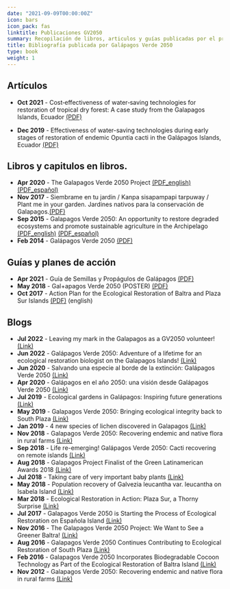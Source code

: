 ```yaml
---
date: "2021-09-09T00:00:00Z"
icon: bars
icon_pack: fas
linktitle: Publicaciones GV2050
summary: Recopilación de libros, articulos y guías publicadas por el proyecto.
title: Bibliografía publicada por Galápagos Verde 2050
type: book
weight: 1
---
```



## Artículos

+ **Oct 2021** - Cost‐effectiveness of water‐saving technologies for restoration of tropical dry forest: A case study from the Galapagos Islands, Ecuador [(PDF)](cost.pdf)

+ **Dec 2019** - Effectiveness of water-saving technologies during early stages of restoration of endemic Opuntia cacti in the Galápagos Islands, Ecuador [(PDF)](SciPaper_Opuntia.pdf)

## Libros y capitulos en libros.

+ **Apr 2020** - The Galapagos Verde 2050 Project [(PDF_english)](GVProject.pdf) [(PDF_español)](GVProyecto.pdf)
+ **Nov 2017** - Siembrame en tu jardin / Kanpa sisapampapi tarpuway / Plant me in your garden. Jardines nativos para la conservación de Galapagos.[(PDF)](SiembraJardin.pdf)
+ **Sep 2015** - Galapagos Verde 2050: An opportunity to restore degraded ecosystems and promote sustainable agriculture in the Archipelago [(PDF_english)](GVReport_Engl.pdf) [(PDF_español)](GVReport_Esp.pdf)
+ **Feb 2014** - Galápagos Verde 2050 [(PDF)](GV2050.pdf)

## Guías y planes de acción

+ **Apr 2021** - Guía de Semillas y Propágulos de Galápagos [(PDF)](GuiaSemillas.pdf)
+ **May 2018** - Gal+apagos Verde 2050 (POSTER) [(PDF)](GV2050_poster.pdf)
+ **Oct 2017** - Action Plan for the Ecological Restoration of Baltra and Plaza Sur Islands [(PDF)](PlanAccion_Baltra) (english)

## Blogs 
+ **Jul 2022** - Leaving my mark in the Galapagos as a GV2050 volunteer! [(Link)](https://www.darwinfoundation.org/en/blog-articles/820-leaving-my-mark-in-the-galapagos-as-a-gv2050-volunteer)
+ **Jun 2022** - Galápagos Verde 2050: Adventure of a lifetime for an ecological restoration biologist on the Galapagos Islands! [(Link)](https://www.darwinfoundation.org/en/blog-articles/800-galapagos-verde-2050-adventure-of-a-lifetime-for-an-ecological-restoration-biologist-on-the-galapagos-islands)
+ **Jun 2020** - Salvando una especie al borde de la extinción: Galápagos Verde 2050 [(Link)](https://www.darwinfoundation.org/es/articulos-blog/576-salvando-una-especie-al-borde-de-la-extincion-galapagos-verde-2050)
+ **Apr 2020** - Galápagos en el año 2050: una visión desde Galápagos Verde 2050 [(Link)](https://www.darwinfoundation.org/es/articulos-blog/546-galapagos-en-el-ano-2050-una-vision-desde-galapagos-verde-2050)
+ **Jul 2019** - Ecological gardens in Galápagos: Inspiring future generations [(Link)](https://www.darwinfoundation.org/en/blog-articles/477-ecological-gardens-in-galapagos-inspiring-future-generations)
+ **May 2019** - 
Galapagos Verde 2050: Bringing ecological integrity back to South Plaza [(Link)](https://www.darwinfoundation.org/en/blog-articles/461-gv2050-bringing-ecological-integrity-back-to-south-plaza)
+ **Jan 2019** - 4 new species of lichen discovered in Galapagos [(Link)](https://www.darwinfoundation.org/en/blog-articles/443-4-new-species-of-lichen-discovered-in-galapagos)
+ **Nov 2018** - 
Galapagos Verde 2050: Recovering endemic and native flora in rural farms [(Link)](https://www.darwinfoundation.org/en/blog-articles/428-galapagos-verde-2050-recovering-endemic-and-native-flora-in-rural-farms)
+ **Sep 2018** - 
Life re-emerging! Galápagos Verde 2050: Cacti recovering on remote islands [(Link)](https://www.darwinfoundation.org/en/blog-articles/418-life-re-emerging-galapagos-verde-2050-cacti-recovering-on-remote-islands)
+ **Aug 2018** - Galapagos Project Finalist of the Green Latinamerican Awards 2018 [(Link)](
https://www.darwinfoundation.org/en/blog-articles/408-galapagos-finalist-for-the-latinoamerica-verde-awards-2018)
+ **Jul 2018** - 
Taking care of very important baby plants [(Link)](https://www.darwinfoundation.org/en/blog-articles/395-taking-care-of-very-important-baby-plants)
+ **May 2018** - Population recovery of Galvezia leucantha var. leucantha on Isabela Island [(Link)](https://www.darwinfoundation.org/en/blog-articles/378-population-recovery-of-galvezia-leucantha-var-leucantha-on-isabela-island)
+ **Mar 2018** - 
Ecological Restoration in Action: Plaza Sur, a Thorny Surprise [(Link)](https://www.darwinfoundation.org/en/blog-articles/356-ecological-restoration-in-action-plaza-sur-a-thorny-surprise)
+ **Jul 2017** - Galapagos Verde 2050 is Starting the Process of Ecological Restoration on Española Island [(Link)](https://www.darwinfoundation.org/en/blog-articles/138-galapagos-verde-2050-is-starting-the-process-of-ecological-restoration-on-espanola-island)
+ **Nov 2016** - The Galapagos Verde 2050 Project: We Want to See a Greener Baltra! [(Link)](https://www.darwinfoundation.org/en/blog-articles/253-the-galapagos-verde-2050-project-we-want-to-see-a-greener-baltra)
+ **Aug 2016** - Galapagos Verde 2050 Continues Contributing to Ecological Restoration of South Plaza [(Link)](https://www.darwinfoundation.org/en/blog-articles/246-galapagos-verde-2050-continues-contributing-to-ecological-restoration-of-south-plaza)
+ **Feb 2016** - Galapagos Verde 2050 Incorporates Biodegradable Cocoon Technology as Part of the Ecological Restoration of Baltra Island [(Link)](https://www.darwinfoundation.org/en/blog-articles/275-galapagos-verde-2050-incorporates-biodegradable-cocoon-technology-as-part-of-the-ecological-restoration-of-baltra-island)
+ **Nov 2012** - Galapagos Verde 2050: Recovering endemic and native flora in rural farms [(Link)](https://www.darwinfoundation.org/en/blog-articles/428-galapagos-verde-2050-recovering-endemic-and-native-flora-in-rural-farms)


